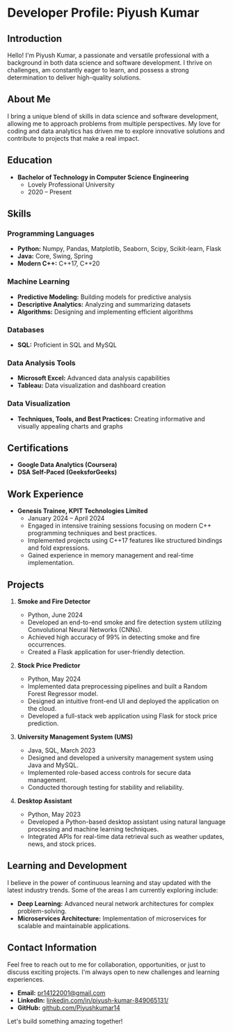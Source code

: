 # Developer Profile: Piyush Kumar

## Introduction

Hello! I'm Piyush Kumar, a passionate and versatile professional with a background in both data science and software development. I thrive on challenges, am constantly eager to learn, and possess a strong determination to deliver high-quality solutions.

## About Me

I bring a unique blend of skills in data science and software development, allowing me to approach problems from multiple perspectives. My love for coding and data analytics has driven me to explore innovative solutions and contribute to projects that make a real impact.

## Education

- **Bachelor of Technology in Computer Science Engineering**
  - Lovely Professional University
  - 2020 – Present

## Skills

### Programming Languages
- **Python:** Numpy, Pandas, Matplotlib, Seaborn, Scipy, Scikit-learn, Flask
- **Java:** Core, Swing, Spring
- **Modern C++:** C++17, C++20

### Machine Learning
- **Predictive Modeling:** Building models for predictive analysis
- **Descriptive Analytics:** Analyzing and summarizing datasets
- **Algorithms:** Designing and implementing efficient algorithms

### Databases
- **SQL:** Proficient in SQL and MySQL

### Data Analysis Tools
- **Microsoft Excel:** Advanced data analysis capabilities
- **Tableau:** Data visualization and dashboard creation

### Data Visualization
- **Techniques, Tools, and Best Practices:** Creating informative and visually appealing charts and graphs

## Certifications
- **Google Data Analytics (Coursera)**
- **DSA Self-Paced (GeeksforGeeks)**

## Work Experience

- **Genesis Trainee, KPIT Technologies Limited**
  - January 2024 – April 2024
  - Engaged in intensive training sessions focusing on modern C++ programming techniques and best practices.
  - Implemented projects using C++17 features like structured bindings and fold expressions.
  - Gained experience in memory management and real-time implementation.

## Projects

1. **Smoke and Fire Detector**
   - Python, June 2024
   - Developed an end-to-end smoke and fire detection system utilizing Convolutional Neural Networks (CNNs).
   - Achieved high accuracy of 99% in detecting smoke and fire occurrences.
   - Created a Flask application for user-friendly detection.

2. **Stock Price Predictor**
   - Python, May 2024
   - Implemented data preprocessing pipelines and built a Random Forest Regressor model.
   - Designed an intuitive front-end UI and deployed the application on the cloud.
   - Developed a full-stack web application using Flask for stock price prediction.

3. **University Management System (UMS)**
   - Java, SQL, March 2023
   - Designed and developed a university management system using Java and MySQL.
   - Implemented role-based access controls for secure data management.
   - Conducted thorough testing for stability and reliability.

4. **Desktop Assistant**
   - Python, May 2023
   - Developed a Python-based desktop assistant using natural language processing and machine learning techniques.
   - Integrated APIs for real-time data retrieval such as weather updates, news, and stock prices.

## Learning and Development

I believe in the power of continuous learning and stay updated with the latest industry trends. Some of the areas I am currently exploring include:

- **Deep Learning:** Advanced neural network architectures for complex problem-solving.
- **Microservices Architecture:** Implementation of microservices for scalable and maintainable applications.

## Contact Information

Feel free to reach out to me for collaboration, opportunities, or just to discuss exciting projects. I'm always open to new challenges and learning experiences.

- **Email:** pr14122001@gmail.com
- **LinkedIn:** [linkedin.com/in/piyush-kumar-849065131/](https://linkedin.com/in/piyush-kumar-849065131/)
- **GitHub:** [github.com/Piyushkumar14](https://github.com/Piyushkumar14)

Let's build something amazing together!
